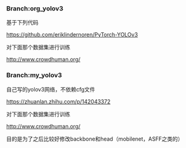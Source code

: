 
### Branch:org_yolov3

基于下列代码

https://github.com/eriklindernoren/PyTorch-YOLOv3

对下面那个数据集进行训练

http://www.crowdhuman.org/

### Branch:my_yolov3

自己写的yolov3网络，不依赖cfg文件

https://zhuanlan.zhihu.com/p/142043372

对下面那个数据集进行训练

http://www.crowdhuman.org/

目的是为了之后比较好修改backbone和head（mobilenet，ASFF之类的）